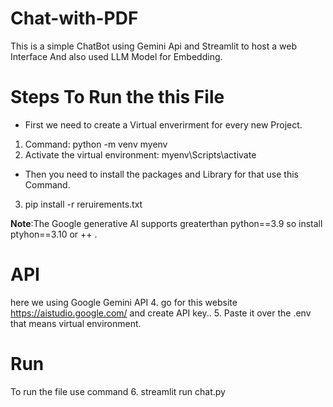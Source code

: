 # Chat-with-PDF

This is a simple ChatBot using Gemini Api and Streamlit to host a web Interface And also used LLM Model for Embedding.

# Steps To Run the this File

- First we need to create a Virtual enverirment for every new Project.
1. Command: python -m venv myenv
2. Activate the virtual environment: myenv\Scripts\activate
- Then you need to install the packages and Library for that use this Command.
3. pip install -r reruirements.txt

**Note**:The Google generative AI supports greaterthan python==3.9 so install ptyhon==3.10 or ++ .

# API

here we using Google Gemini API 
4. go for this website https://aistudio.google.com/ and create API key..
5. Paste it over the .env that means virtual environment.

# Run

To run the file use command 
6. streamlit run chat.py
